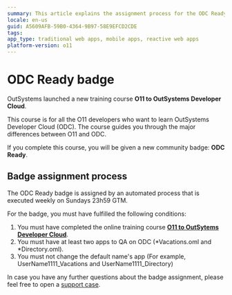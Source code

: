 ```yaml
---
summary: This article explains the assignment process for the ODC Ready badge. 
locale: en-us
guid: A5609AFB-59B0-4364-9B97-58E9EFCD2CDE
tags: 
app_type: traditional web apps, mobile apps, reactive web apps
platform-version: o11
---
```


# ODC Ready badge

OutSystems launched a new training course **O11 to OutSystems Developer Cloud**.

This course is for all the O11 developers who want to learn OutSystems Developer Cloud (ODC). The course guides you through the major differences between O11 and ODC.

If you complete this course, you will be given a new community badge: **ODC Ready**.


## Badge assignment process

<div class="info" markdown="1">

The ODC Ready badge is assigned by an automated process that is executed weekly on Sundays 23h59 GTM. 

</div>

For the badge, you must have fulfilled the following conditions:
1. You must have completed the online training course [**O11 to OutSytems Developer Cloud**](https://www.outsystems.com/training/courses/206/from-o11-to-project-neo/).
2. You must have at least two apps to QA on ODC (*Vacations.oml and *Directory.oml).
3. You must not change the default name's app (For example, UserName1111_Vacations and UserName1111_Directory)

In case you have any further questions about the badge assignment, please feel free to open a [support case](https://www.outsystems.com/SPP_Ticket_UI/open-support-case).

